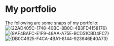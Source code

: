 # My portfolio

The following are some snaps of my portfolio:
![{22AD405C-1748-40BC-8B0C-4B3FD4158176}](https://github.com/user-attachments/assets/3a561c66-a15e-42b2-b56f-e76e45fe2558)
![{8AF4BAFC-E1F9-46AA-A75E-BCD51CBD4FC7}](https://github.com/user-attachments/assets/95ef6aba-7323-4f5f-8139-63d32be1f3cb)
![{DB0C4925-F4CA-4BA1-8144-923646E40A73}](https://github.com/user-attachments/assets/305fbc7a-0be8-4fe2-9001-6877bbb36782)


